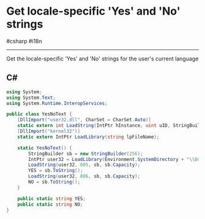 # Get locale-specific 'Yes' and 'No' strings

#csharp #i18n

-----

Get the locale-specific 'Yes' and 'No' strings for the user's current language


## C#

```csharp
using System;
using System.Text;
using System.Runtime.InteropServices;

public class YesNoText {
    [DllImport("user32.dll", CharSet = CharSet.Auto)]
    static extern int LoadString(IntPtr hInstance, uint uID, StringBuilder lpBuffer, int nBufferMax);
    [DllImport("kernel32")]
    static extern IntPtr LoadLibrary(string lpFileName);

    static YesNoText() {
        StringBuilder sb = new StringBuilder(256);    
        IntPtr user32 = LoadLibrary(Environment.SystemDirectory + "\\User32.dll");
        LoadString(user32, 805, sb, sb.Capacity);
        YES = sb.ToString();
        LoadString(user32, 806, sb, sb.Capacity);
        NO = sb.ToString();
    }               

    public static string YES;
    public static string NO;
}
```


